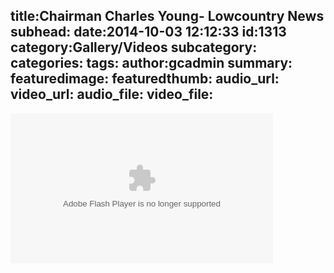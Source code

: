 title:Chairman Charles Young- Lowcountry News
subhead:
date:2014-10-03 12:12:33
id:1313
category:Gallery/Videos
subcategory:
categories:
tags:
author:gcadmin
summary:
featuredimage:
featuredthumb:
audio_url:
video_url:
audio_file:
video_file:
---
<div style="width:420px;background-image:url(//www.tripsmarter.com/includesTSC/video-share/share-background.png);background-repeat:no-repeat;background-position:center top;background-color:#000000;"><embed type='application/x-shockwave-flash' id='tripsmarter-video' name='tripsmarter-video' src='//www.tripsmarter.com/includesTSC/video-share/share-player.swf' width='420' height='240' bgcolor='000000' allowscriptaccess='always' allowfullscreen='true' wmode='transparent' flashvars='streamer=rtmp://media4.tripsmarter.com/vodall&file=sd/V0021_168.mp4&hd.file=hd/V0021_168.mp4&hd.state=true&bufferlength=2&image=//www.tripsmarter.com/sites/default/files/V0021_168.jpg&logo.hide=false&logo.file=//www.tripsmarter.com/includesTSC/video-share/share-logo.png&logo.position=bottom-right&logo.link=//www.tripsmarter.com&autostart=false&plugins=//media4.tripsmarter.com/includes/jwplugins/fbit/fbit-1.swf,//media4.tripsmarter.com/includes/jwplugins/tweetit/tweetit-1.swf,//media4.tripsmarter.com/includes/jwplugins/hd/hd-2.swf&link=//www.tripsmarter.com/pawleys-island-lowcountry/video/on-demand/local-news-special-events/hilton-head-island-gullah&dock=true&screencolor=000000&skin=//www.tripsmarter.com/includesTSC/video-share/tripsmarter.zip'/> </div>